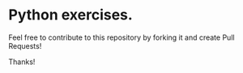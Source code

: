 # Python exercises.

Feel free to contribute to this repository by forking it and create Pull Requests!

Thanks!